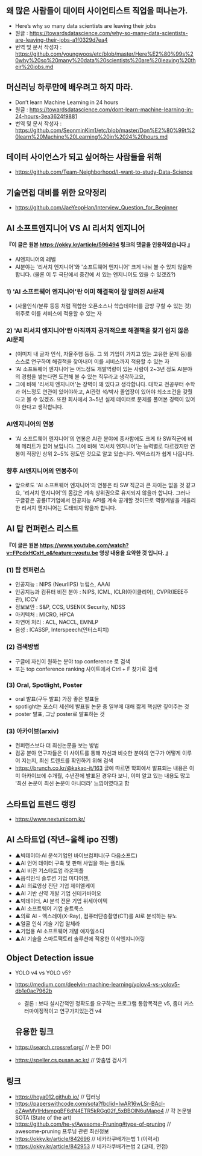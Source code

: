 
## 왜 많은 사람들이 데이터 사이언티스트 직업을 떠나는가.
- Here’s why so many data scientists are leaving their jobs
- 원글 : https://towardsdatascience.com/why-so-many-data-scientists-are-leaving-their-jobs-a1f0329d7ea4
- 번역 및 문서 작성자 : https://github.com/youngwoos/etc/blob/master/Here%E2%80%99s%20why%20so%20many%20data%20scientists%20are%20leaving%20their%20jobs.md   

## 머신러닝 하루만에 배우려고 하지 마라. 
- Don’t learn Machine Learning in 24 hours
- 원글 : https://towardsdatascience.com/dont-learn-machine-learning-in-24-hours-3ea3624f9881
- 번역 및 문서 작성자 : https://github.com/SeonminKim1/etc/blob/master/Don%E2%80%99t%20learn%20Machine%20Learning%20in%2024%20hours.md   

## 데이터 사이언스가 되고 싶어하는 사람들을 위해
- https://github.com/Team-Neighborhood/I-want-to-study-Data-Science 

## 기술면접 대비를 위한 요약정리
- https://github.com/JaeYeopHan/Interview_Question_for_Beginner

## AI 소프트엔지니어 VS AI 리서치 엔지니어
#### 『이 글은 원본 https://okky.kr/article/596494 링크의 댓글을 인용하였습니다 』
- AI엔지니어의 레벨
- AI분야는 '리서치 엔지니어'와 '소프트웨어 엔지니어' 크게 나눠 볼 수 있지 않을까 합니다. (물론 이 두 극단에서 중간에 서 있는 엔지니어도 있을 수 있겠죠?)

### 1) 'AI 소프트웨어 엔지니어'란 이미 해결책이 잘 알려진 AI문제
- (사물인식/분류 등등 처럼 적합한 오픈소스나 학습데이터를 금방 구할 수 있는 것) 위주로 이를 서비스에 적용할 수 있는 자

### 2) 'AI 리서치 엔지니어'란 아직까지 공개적으로 해결책을 찾기 쉽지 않은 AI문제 
- (이미지 내 글자 인식, 자율주행 등등. 그 외 기업이 가지고 있는 고유한 문제 등)를 스스로 연구하여 해결책을 찾아내어 이를 서비스까지 적용할 수 있는 자
- 'AI 소프트웨어 엔지니어'는 어느정도 개발역량이 있는 사람이 2~3년 정도 AI분야의 경험을 쌓는다면 도전해 볼 수 있는 직무라고 생각하고요, 
- 그에 비해 '리서치 엔지니어'는 장벽이 꽤 있다고 생각합니다.  대학교 전공부터 수학과 어느정도 연관이 있어야하고, AI관련 석/박사 졸업장이 있어야 최소조건을 갖췄다고 볼 수 있겠죠. 또한 회사에서 3~5년 실제 데이터로 문제를 풀어본 경력이 있어야 한다고 생각합니다.

### AI엔지니어의 연봉
- 'AI 소프트웨어 엔지니어'의 연봉은 AI관 분야에 종사함에도 크게 타 SW직군에 비해 메리트가 없어 보입니다. 그에 비해 '리서치 엔지니어'는 능력별로 다르겠지만 연봉이 직장인 상위 2~5% 정도인 것으로 알고 있습니다. 억억소리가 쉽게 나옵니다.

### 향후 AI엔지니어의 연봉추이
- 앞으로도 'AI 소프트웨어 엔지니어'의 연봉은 타 SW 직군과 큰 차이는 없을 것 같고요, '리서치 엔지니어'의 몸값은 계속 상위권으로 유지되지 않을까 합니다. 그러나 구글같은 공룡IT기업에서 인공지능 API를 계속 공개할 것이므로 역량계발을 게을리 한 리서치 엔지니어는 도태되지 않을까 합니다.

## AI 탑 컨퍼런스 리스트
#### 『이 글은 원본 https://www.youtube.com/watch?v=FPcdxHCxH_o&feature=youtu.be 영상 내용을 요약한 것 입니다. 』

### (1) 탑 컨퍼런스
- 인공지능 : NIPS (NeurlIPS) 뉴립스, AAAI
- 인공지능과 컴퓨터 비전 분야 : NIPS, ICML, ICLR(아이클리어), CVPR(IEEE주관), ICCV
- 정보보안 : S&P, CCS, USENIX Security, NDSS
- 아키텍처 : MICRO, HPCA
- 자연어 처리 : ACL, NACCL, EMNLP
- 음성 : ICASSP, Interspeech(인터스피치)

### (2) 검색방법 
- 구글에 자신이 원하는 분야 top conference 로 검색
- 또는 top conference ranking 사이트에서 Ctrl + F 찾기로 검색

### (3) Oral, Spotlight, Poster
- oral 발표(구두 발표) 가장 좋은 발표들
- spotlight는 포스터 세션에 발표될 논문 중 일부에 대해 짧게 핵심만 짚어주는 것
- poster 발표, 그냥 poster로 발표하는 것

### (3) 아카이브(arxiv)
- 컨퍼런스보다 더 최신논문을 보는 방법 
- 컴공 분야 연구자들은 이 사이트를 통해 자신과 비슷한 분야의 연구가 어떻게 이루어 지는지, 최신 트렌드를 확인하기 위해 검색
- https://brunch.co.kr/@kakao-it/163 글에 따르면 학회에서 발표되는 내용은 이미 아카이브에 수개월, 수년전에 발표된 경우다 보니, 이미 알고 있는 내용도 많고 '최신 논문이 최신 논문이 아니더라' 느낌이였다고 함

## 스타트업 트렌드 랭킹
- https://www.nextunicorn.kr/

## AI 스타트업 (작년~올해 ipo 진행)
- ▲빅데이터·AI 분석기업인 바이브컴퍼니(구 다음소프트)
- ▲AI 언어 데이터 구축 및 판매 사업을 하는 플리토
- ▲AI 비전 기스타트업 라온피플 
- ▲음석인식 솔루션 기업 미디어젠, 
- ▲AI 의료영상 진단 기업 제이엘케이 
- ▲AI 기반 신약 개발 기업 신테카바이오 
- ▲빅데이터, AI 분석 전문 기업 위세아이텍 
- ▲AI 소프트웨어 기업 솔트룩스 
- ▲의료 AI - 엑스레이(X-Ray), 컴퓨터단층촬영(CT)를 AI로 분석하는 뷰노
- ▲얼굴 인식 기술 기업 알체라
- ▲기업용 AI 소프트웨어 개발 애자일소다
- ▲AI 기술을 스마트팩토리 솔루션에 적용한 이삭엔지니어링

## Object Detection issue
- YOLO v4 vs YOLO v5? 
- https://medium.com/deelvin-machine-learning/yolov4-vs-yolov5-db1e0ac7962b
  - 결론 : 보다 실시간적인 정확도를 요구하는 프로그램 통합목적은 v5, 좀더 커스터마이징적이고 연구가치있는건 v4
  
  ## 유용한 링크
- https://search.crossref.org/ // 논문 DOI 
- https://speller.cs.pusan.ac.kr/ // 맞춤법 검사기

## 링크
- https://hoya012.github.io/  // 딥러닝 
- https://paperswithcode.com/sota?fbclid=IwAR16wLSr-BAcl-eZAwMVIHdsmpgBF6dN4ETR5kRGg02f_5xBBOlN6uMapo4 // 각 논문별 SOTA (State of the art)
- https://github.com/he-y/Awesome-Pruning#type-of-pruning // awesome-pruning 프루닝 관련 최신정보
- https://okky.kr/article/842696 // 네카라쿠배가는법 1 (이력서)
- https://okky.kr/article/842953 // 네카라쿠배가는법 2 (코테, 면접)

